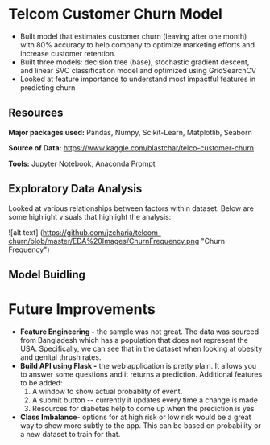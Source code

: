 # Telcom Customer Churn Model

  * Built model that estimates customer churn (leaving after one month) with 80% accuracy to help company to optimize marketing efforts and increase customer retention. 
  * Built three models: decision tree (base), stochastic gradient descent, and linear SVC classification model and optimized using GridSearchCV
  * Looked at feature importance to understand most impactful features in predicting churn

## Resources

**Major packages used:** Pandas, Numpy, Scikit-Learn, Matplotlib, Seaborn

**Source of Data:** https://www.kaggle.com/blastchar/telco-customer-churn

**Tools:** Jupyter Notebook, Anaconda Prompt

## Exploratory Data Analysis

Looked at various relationships between factors within dataset. Below are some highlight visuals that highlight the analysis:

![alt text] (https://github.com/jzcharia/telcom-churn/blob/master/EDA%20Images/ChurnFrequency.png "Churn Frequency")

## Model Buidling



# Future Improvements
 * **Feature Engineering -** the sample was not great. The data was sourced from Bangladesh which has a population that does not represent the USA. Specifically, we can see that in the dataset when looking at obesity and genital thrush rates. 
 * **Build API using Flask -** the web application is pretty plain. It allows you to answer some questions and it returns a prediction. Additional features to be added:
    1. A window to show actual probablity of event.
    2. A submit button -- currently it updates every time a change is made
    3. Resources for diabetes help to come up when the prediction is yes
 * **Class Imbalance-** options for at high risk or low risk would be a great way to show more subtly to the app. This can be based on probability or a new dataset to train for that. 

